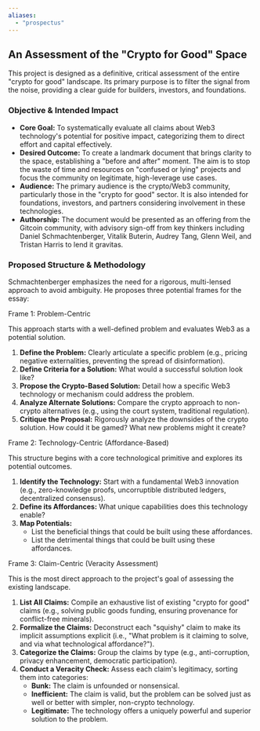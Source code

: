 ```yaml
---
aliases:
  - "prospectus"
---
```


## **An Assessment of the "Crypto for Good" Space**

This project is designed as a definitive, critical assessment of the entire "crypto for good" landscape. Its primary purpose is to filter the signal from the noise, providing a clear guide for builders, investors, and foundations.

### **Objective & Intended Impact**

* **Core Goal:** To systematically evaluate all claims about Web3 technology's potential for positive impact, categorizing them to direct effort and capital effectively.  
* **Desired Outcome:** To create a landmark document that brings clarity to the space, establishing a "before and after" moment. The aim is to stop the waste of time and resources on "confused or lying" projects and focus the community on legitimate, high-leverage use cases.  
* **Audience:** The primary audience is the crypto/Web3 community, particularly those in the "crypto for good" sector. It is also intended for foundations, investors, and partners considering involvement in these technologies.  
* **Authorship:** The document would be presented as an offering from the Gitcoin community, with advisory sign-off from key thinkers including Daniel Schmachtenberger, Vitalik Buterin, Audrey Tang, Glenn Weil, and Tristan Harris to lend it gravitas.

### **Proposed Structure & Methodology**

Schmachtenberger emphasizes the need for a rigorous, multi-lensed approach to avoid ambiguity. He proposes three potential frames for the essay:

Frame 1: Problem-Centric

This approach starts with a well-defined problem and evaluates Web3 as a potential solution.

1. **Define the Problem:** Clearly articulate a specific problem (e.g., pricing negative externalities, preventing the spread of disinformation).  
2. **Define Criteria for a Solution:** What would a successful solution look like?  
3. **Propose the Crypto-Based Solution:** Detail how a specific Web3 technology or mechanism could address the problem.  
4. **Analyze Alternate Solutions:** Compare the crypto approach to non-crypto alternatives (e.g., using the court system, traditional regulation).  
5. **Critique the Proposal:** Rigorously analyze the downsides of the crypto solution. How could it be gamed? What new problems might it create?

Frame 2: Technology-Centric (Affordance-Based)

This structure begins with a core technological primitive and explores its potential outcomes.

1. **Identify the Technology:** Start with a fundamental Web3 innovation (e.g., zero-knowledge proofs, uncorruptible distributed ledgers, decentralized consensus).  
2. **Define its Affordances:** What unique capabilities does this technology enable?  
3. **Map Potentials:**  
   * List the beneficial things that could be built using these affordances.  
   * List the detrimental things that could be built using these affordances.

Frame 3: Claim-Centric (Veracity Assessment)

This is the most direct approach to the project's goal of assessing the existing landscape.

1. **List All Claims:** Compile an exhaustive list of existing "crypto for good" claims (e.g., solving public goods funding, ensuring provenance for conflict-free minerals).  
2. **Formalize the Claims:** Deconstruct each "squishy" claim to make its implicit assumptions explicit (i.e., "What problem is it claiming to solve, and via what technological affordance?").  
3. **Categorize the Claims:** Group the claims by type (e.g., anti-corruption, privacy enhancement, democratic participation).  
4. **Conduct a Veracity Check:** Assess each claim's legitimacy, sorting them into categories:  
   * **Bunk:** The claim is unfounded or nonsensical.  
   * **Inefficient:** The claim is valid, but the problem can be solved just as well or better with simpler, non-crypto technology.  
   * **Legitimate:** The technology offers a uniquely powerful and superior solution to the problem.